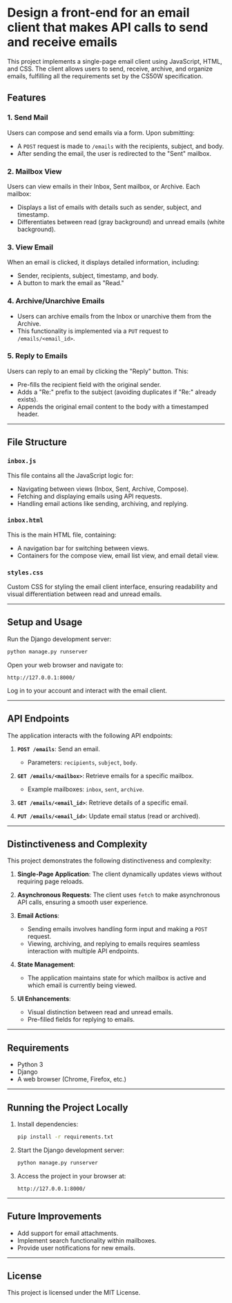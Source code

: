 # Design a front-end for an email client that makes API calls to send and receive emails


This project implements a single-page email client using JavaScript, HTML, and CSS. The client allows users to send, receive, archive, and organize emails, fulfilling all the requirements set by the CS50W specification.

## **Features**

### 1. Send Mail
Users can compose and send emails via a form. Upon submitting:
- A `POST` request is made to `/emails` with the recipients, subject, and body.
- After sending the email, the user is redirected to the "Sent" mailbox.

### 2. Mailbox View
Users can view emails in their Inbox, Sent mailbox, or Archive. Each mailbox:
- Displays a list of emails with details such as sender, subject, and timestamp.
- Differentiates between read (gray background) and unread emails (white background).

### 3. View Email
When an email is clicked, it displays detailed information, including:
- Sender, recipients, subject, timestamp, and body.
- A button to mark the email as "Read."

### 4. Archive/Unarchive Emails
- Users can archive emails from the Inbox or unarchive them from the Archive.
- This functionality is implemented via a `PUT` request to `/emails/<email_id>`.

### 5. Reply to Emails
Users can reply to an email by clicking the "Reply" button. This:
- Pre-fills the recipient field with the original sender.
- Adds a "Re:" prefix to the subject (avoiding duplicates if "Re:" already exists).
- Appends the original email content to the body with a timestamped header.

---

## **File Structure**

### `inbox.js`
This file contains all the JavaScript logic for:
- Navigating between views (Inbox, Sent, Archive, Compose).
- Fetching and displaying emails using API requests.
- Handling email actions like sending, archiving, and replying.

### `inbox.html`
This is the main HTML file, containing:
- A navigation bar for switching between views.
- Containers for the compose view, email list view, and email detail view.

### `styles.css`
Custom CSS for styling the email client interface, ensuring readability and visual differentiation between read and unread emails.

---

## **Setup and Usage**



 Run the Django development server:
   ```bash
   python manage.py runserver
   ```

 Open your web browser and navigate to:
   ```
   http://127.0.0.1:8000/
   ```

 Log in to your account and interact with the email client.

---

## **API Endpoints**

The application interacts with the following API endpoints:

1. **`POST /emails`**: Send an email.
   - Parameters: `recipients`, `subject`, `body`.

2. **`GET /emails/<mailbox>`**: Retrieve emails for a specific mailbox.
   - Example mailboxes: `inbox`, `sent`, `archive`.

3. **`GET /emails/<email_id>`**: Retrieve details of a specific email.

4. **`PUT /emails/<email_id>`**: Update email status (read or archived).

---

## **Distinctiveness and Complexity**

This project demonstrates the following distinctiveness and complexity:

1. **Single-Page Application**: The client dynamically updates views without requiring page reloads.

2. **Asynchronous Requests**: The client uses `fetch` to make asynchronous API calls, ensuring a smooth user experience.

3. **Email Actions**:
   - Sending emails involves handling form input and making a `POST` request.
   - Viewing, archiving, and replying to emails requires seamless interaction with multiple API endpoints.

4. **State Management**:
   - The application maintains state for which mailbox is active and which email is currently being viewed.

5. **UI Enhancements**:
   - Visual distinction between read and unread emails.
   - Pre-filled fields for replying to emails.

---

## **Requirements**

- Python 3
- Django
- A web browser (Chrome, Firefox, etc.)

---

## **Running the Project Locally**

1. Install dependencies:
   ```bash
   pip install -r requirements.txt
   ```

2. Start the Django development server:
   ```bash
   python manage.py runserver
   ```

3. Access the project in your browser at:
   ```
   http://127.0.0.1:8000/
   ```

---

## **Future Improvements**

- Add support for email attachments.
- Implement search functionality within mailboxes.
- Provide user notifications for new emails.

---

## **License**
This project is licensed under the MIT License.
